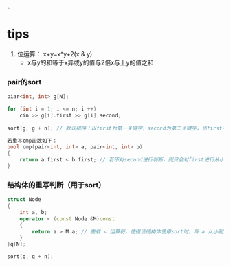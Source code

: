 、
# tips

1. 位运算： x+y=x^y+2(x & y)
	- x与y的和等于x异或y的值与2倍x与上y的值之和

### pair的sort

```C++
piar<int, int> g[N];

for (int i = 1; i <= n; i ++)
	cin >> g[i].first >> g[i].second;
	
sort(g, g + n); // 默认排序：以first为第一关键字，second为第二关键字，当first不同时，以first为主，将first从小到大排序，而first相同时，将会把second从小到大排序

若重写cmp函数如下：
bool cmp(pair<int, int> a, pair<int, int> b)
{
	return a.first < b.first; // 若不对second进行判断，则只会对first进行从小到大排序，而当first相同时也不会将second按从小到大排序
}
```

### 结构体的重写判断（用于sort）

```C++
struct Node
{
	int a, b;
	operator < (const Node &M)const
	{
		return a > M.a; // 重载 < 运算符，使得该结构体使用sort时，将 a 从小到大排序，对 b 不操作
	}
}q[N];

sort(q, q + n);
```